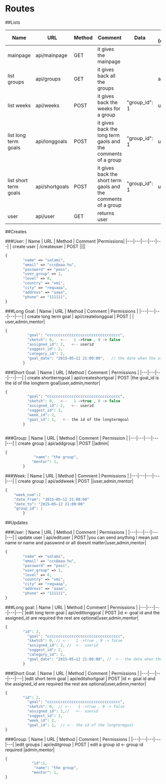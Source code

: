 # Routes
##Lists

| Name | URL | Method | Comment|Data|Permissions (empty=everybody)|
|---|---|---|---|---|---|
| mainpage | api/mainpage | GET |it gives the mainpage|||
| list groups |api/groups | GET | it gives back all the groups||admin,mentor|
| list weeks | api/weeks | POST |it gives back the weeks for a group|"group_id": 1|user,admin,mentor|
| list long term goals | api/longgoals | POST |it gives back the long term gaols and the comments  of a group|"group_id": 1|user,admin,mentor|
| list short term goals | api/shortgoals| POST |it gives back the short term gaols and the comments  of a group|"group_id": 1|user,admin,mentor|
| user | api/user | GET | returns user |



##Creates

###User:
| Name | URL | Method | Comment |Permissions|
|---|---|---|---|---|
| create user | /createuser | POST |||| 
```php
{
		"name" => "valami",
		"email" => "ccc@aaa.hu",
        "password" => "pass",
        "user_group" => 1,
        "level" => 0,
        "country" => "vmi",
        "city" => "requaaa",
        "address" => "aaaa",
        "phone" => "111111",
}
```

###Long Goal:
| Name | URL | Method | Comment | Permissions |
|---|---|---|---|---|
| create long term goal | api/createlonggoal | POST |  | user,admin,mentor|
```php
{
          "goal": "ccccccccccccccccccccccccccccccccc",
          "sketch": 0,   <--   1 ->true , 0 -> false
          "assigned_id": 2,   <-- userid
          "suggest_id": 2, 
          "category_id": 2,  
          "goal_date": "2015–05–12 21:00:00",   // the date when the user set the goal after sketch it should be changed, we should figure out the dateformat
        }
```
###Short Goal:
| Name | URL | Method | Comment | Permissions |
|---|---|---|---|---|
| create shorttermgoal | api/createshortgoal | POST |the goal_id is the id of the longterm goal|user,admin,mentor|
```php
{
          "goal": "ccccccccccccccccccccccccccccccccc",
          "sketch": 0,   <--   1 ->true , 0 -> false
          "assigned_id": 2,   <-- userid
          "suggest_id": 2, 
          "week_id": 2,  
          "goal_id": 1,   <-- the id of the longtermgoal
        }
		
```

###Group:
| Name | URL | Method | Comment | Permission |
|---|---|---|---|---|
| create group | api/addgroup | POST ||admin|
```php		
{
             "name": "the group",
            "mentor": 1,
        }
```
###Week:
| Name | URL | Method | Comment | Permissions |
|---|---|---|---|---|
| create group | api/addweek | POST ||user,admin,mentor| 
```php
{
	"week_num":2
	"date_from": "2015–05–12 21:00:00"
	"date_to": "2015–05–12 21:00:00"
	"group_id": 1
        }		
```


##Updates


###User:
| Name | URL | Method | Comment | Permissions |
|---|---|---|---|---|
| update user | api/edituser | POST |you can send anything I mean just name or name and password or all doesnt matter|user,admin,mentor|
```php	
{
		"name" => "valami",
		"email" => "ccc@aaa.hu",
        "password" => "pass",
        "user_group" => 1,
        "level" => 0,
        "country" => "vmi",
        "city" => "requaaa",
        "address" => "aaaa",
        "phone" => "111111",
}
```	

###Long goal:
| Name | URL | Method | Comment | Permissions |
|---|---|---|---|---|
|edit long term goal | api/editlonggoal | POST |id <- goal id   and the assigned_id  are required the rest are optional|user,admin,mentor|
```php
{
		"id": 2,
          "goal": "ccccccccccccccccccccccccccccccccc",
          "sketch": 0, // <--   1 ->true , 0 -> false
          "assigned_id": 2, //  <-- userid
          "suggest_id": 2, 
          "category_id": 2,  
          "goal_date": "2015–05–12 21:00:00", //  <-- the date when the user set the goal after sketch the goal should be changed, we should figure out the dateformat
        }
```	
###Short Goal:
| Name | URL | Method | Comment | Permissions |
|---|---|---|---|---|
|edit short term goal | api/editshortgoal | POST |id <- goal id   and the assigned_id  are required the rest are optional|user,admin,mentor|
```php
{
		"id": 2,
          "goal": "ccccccccccccccccccccccccccccccccc",
          "sketch": 0,  // <--   1 ->true , 0 -> false
          "assigned_id": 2,//   <-- userid
          "suggest_id": 2, 
          "week_id": 2,  
          "goal_id": 1,  // <-- the id of the longtermgoal
}
```	

###Group:
| Name | URL | Method | Comment | Permissions |
|---|---|---|---|---|
|edit groups | api/editgroup | POST | edit a group	id <- group id  required |admin,mentor|
```php			
{
			"id":1,
             "name": "the group",
            "mentor": 1,
}
```	
